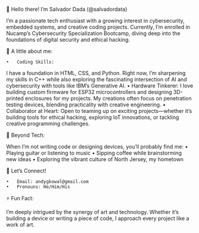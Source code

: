 👋 Hello there! I’m Salvador Dada (@salvadordata)

I’m a passionate tech enthusiast with a growing interest in cybersecurity, embedded systems, and creative coding projects. Currently, I’m enrolled in Nucamp’s Cybersecurity Specialization Bootcamp, diving deep into the foundations of digital security and ethical hacking.

🌱 A little about me:

	•	Coding Skills:
I have a foundation in HTML, CSS, and Python. Right now, I’m sharpening my skills in C++ while also exploring the fascinating intersection of AI and cybersecurity with tools like IBM’s Generative AI.
	•	Hardware Tinkerer:
I love building custom firmware for ESP32 microcontrollers and designing 3D-printed enclosures for my projects. My creations often focus on penetration testing devices, blending practicality with creative engineering.
	•	Collaborator at Heart:
Open to teaming up on exciting projects—whether it’s building tools for ethical hacking, exploring IoT innovations, or tackling creative programming challenges.

🎸 Beyond Tech:

When I’m not writing code or designing devices, you’ll probably find me:
	•	Playing guitar or listening to music
	•	Sipping coffee while brainstorming new ideas
	•	Exploring the vibrant culture of North Jersey, my hometown

🤝 Let’s Connect!

	•	Email: andygkowal@gmail.com
	•	Pronouns: He/Him/His

⚡ Fun Fact:

I’m deeply intrigued by the synergy of art and technology. Whether it’s building a device or writing a piece of code, I approach every project like a work of art.

